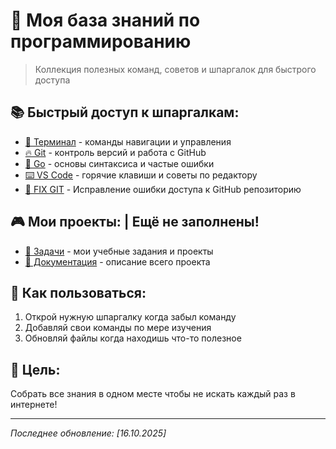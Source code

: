 # 🎯 Моя база знаний по программированию

> Коллекция полезных команд, советов и шпаргалок для быстрого доступа

## 📚 Быстрый доступ к шпаргалкам:

- [🚀 Терминал](./cheatssheets/TERMINAL.md) - команды навигации и управления
- [🔥 Git](./cheatssheets/GIT.md) - контроль версий и работа с GitHub  
- [🎯 Go](./cheatssheets//GO-BASICS.md) - основы синтаксиса и частые ошибки
- [⌨️ VS Code](./cheatssheets//VS-CODE.md) - горячие клавиши и советы по редактору
- [🔧 FIX GIT](./cheatssheets/FIX-GIT-ACCESS.md) - Исправление ошибки доступа к GitHub репозиторию
## 🎮 Мои проекты: | Ещё не заполнены!
- [📁 Задачи](./Tasks/) - мои учебные задания и проекты 
- [📖 Документация](./../README.md) - описание всего проекта

## 📝 Как пользоваться:
1. Открой нужную шпаргалку когда забыл команду
2. Добавляй свои команды по мере изучения
3. Обновляй файлы когда находишь что-то полезное

## 🎯 Цель:
Собрать все знания в одном месте чтобы не искать каждый раз в интернете!

---

*Последнее обновление: [16.10.2025]*
